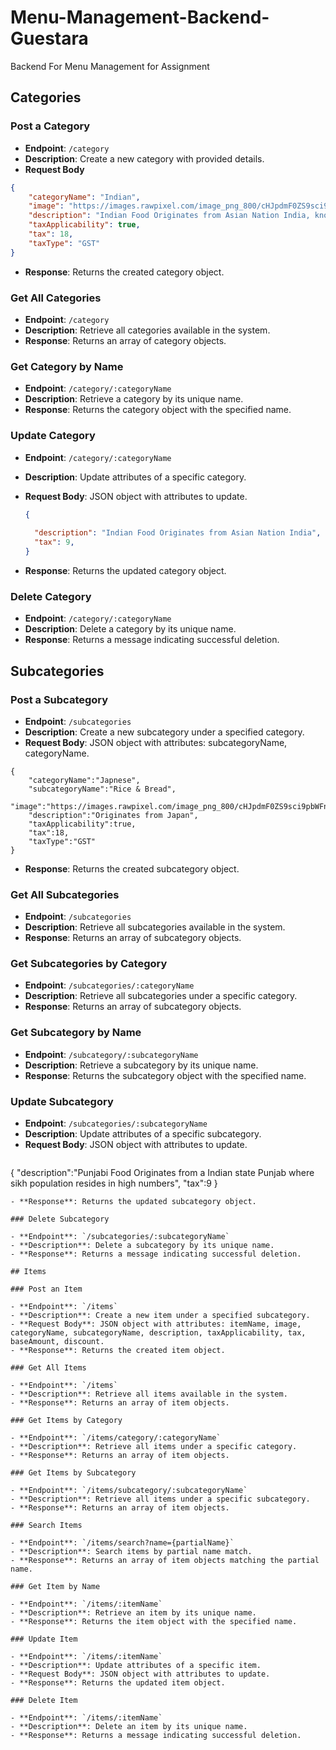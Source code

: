 # Menu-Management-Backend-Guestara
Backend For Menu Management for Assignment


## Categories

### Post a Category

- **Endpoint**: `/category`
- **Description**: Create a new category with provided details.
- **Request Body**
```json Object
{
    "categoryName": "Indian",
    "image": "https://images.rawpixel.com/image_png_800/cHJpdmF0ZS9sci9pbWFnZXMvd2Vic2l0ZS8yMDIzLTExL3Jhd3BpeGVsb2ZmaWNlMTVfaW5kaWFuX2Zvb2Rfb25fd2hpdGVfYmFja2dyb3VuZC1fZTNiYmIxYWItYTlkOS00OTRhLWFmZGYtYjBmZjYyZDcxNTUzLnBuZw.png",
    "description": "Indian Food Originates from Asian Nation India, known for its diverse culture",
    "taxApplicability": true,
    "tax": 18,
    "taxType": "GST"
}
```
- **Response**: Returns the created category object.

### Get All Categories

- **Endpoint**: `/category`
- **Description**: Retrieve all categories available in the system.
- **Response**: Returns an array of category objects.

### Get Category by Name

- **Endpoint**: `/category/:categoryName`
- **Description**: Retrieve a category by its unique name.
- **Response**: Returns the category object with the specified name.

### Update Category

- **Endpoint**: `/category/:categoryName`
- **Description**: Update attributes of a specific category.
- **Request Body**: JSON object with attributes to update.
  ``` Json Object
  {
    
    "description": "Indian Food Originates from Asian Nation India",
    "tax": 9,
  }
  ```

- **Response**: Returns the updated category object.

### Delete Category

- **Endpoint**: `/category/:categoryName`
- **Description**: Delete a category by its unique name.
- **Response**: Returns a message indicating successful deletion.

## Subcategories

### Post a Subcategory

- **Endpoint**: `/subcategories`
- **Description**: Create a new subcategory under a specified category.
- **Request Body**: JSON object with attributes: subcategoryName, categoryName.
```
{
    "categoryName":"Japnese",
    "subcategoryName":"Rice & Bread",
     "image":"https://images.rawpixel.com/image_png_800/cHJpdmF0ZS9sci9pbWFnZXMvd2Vic2l0ZS8yMDIzLTExL3Jhd3BpeGVsb2ZmaWNlMTVfaW5kaWFuX2Zvb2Rfb25fd2hpdGVfYmFja2dyb3VuZC1fZTNiYmIxYWItYTlkOS00OTRhLWFmZGYtYjBmZjYyZDcxNTUzLnBuZw.png",
    "description":"Originates from Japan",
    "taxApplicability":true,
    "tax":18,
    "taxType":"GST"
}
```
- **Response**: Returns the created subcategory object.

### Get All Subcategories

- **Endpoint**: `/subcategories`
- **Description**: Retrieve all subcategories available in the system.
- **Response**: Returns an array of subcategory objects.

### Get Subcategories by Category

- **Endpoint**: `/subcategories/:categoryName`
- **Description**: Retrieve all subcategories under a specific category.
- **Response**: Returns an array of subcategory objects.

### Get Subcategory by Name

- **Endpoint**: `/subcategory/:subcategoryName`
- **Description**: Retrieve a subcategory by its unique name.
- **Response**: Returns the subcategory object with the specified name.

### Update Subcategory

- **Endpoint**: `/subcategories/:subcategoryName`
- **Description**: Update attributes of a specific subcategory.
- **Request Body**: JSON object with attributes to update.
  ```
 {
    "description":"Punjabi Food Originates from a Indian state Punjab where sikh population resides in high numbers",
    "tax":9
}
  ```
- **Response**: Returns the updated subcategory object.

### Delete Subcategory

- **Endpoint**: `/subcategories/:subcategoryName`
- **Description**: Delete a subcategory by its unique name.
- **Response**: Returns a message indicating successful deletion.

## Items

### Post an Item

- **Endpoint**: `/items`
- **Description**: Create a new item under a specified subcategory.
- **Request Body**: JSON object with attributes: itemName, image, categoryName, subcategoryName, description, taxApplicability, tax, baseAmount, discount.
- **Response**: Returns the created item object.

### Get All Items

- **Endpoint**: `/items`
- **Description**: Retrieve all items available in the system.
- **Response**: Returns an array of item objects.

### Get Items by Category

- **Endpoint**: `/items/category/:categoryName`
- **Description**: Retrieve all items under a specific category.
- **Response**: Returns an array of item objects.

### Get Items by Subcategory

- **Endpoint**: `/items/subcategory/:subcategoryName`
- **Description**: Retrieve all items under a specific subcategory.
- **Response**: Returns an array of item objects.

### Search Items

- **Endpoint**: `/items/search?name={partialName}`
- **Description**: Search items by partial name match.
- **Response**: Returns an array of item objects matching the partial name.

### Get Item by Name

- **Endpoint**: `/items/:itemName`
- **Description**: Retrieve an item by its unique name.
- **Response**: Returns the item object with the specified name.

### Update Item

- **Endpoint**: `/items/:itemName`
- **Description**: Update attributes of a specific item.
- **Request Body**: JSON object with attributes to update.
- **Response**: Returns the updated item object.

### Delete Item

- **Endpoint**: `/items/:itemName`
- **Description**: Delete an item by its unique name.
- **Response**: Returns a message indicating successful deletion.

